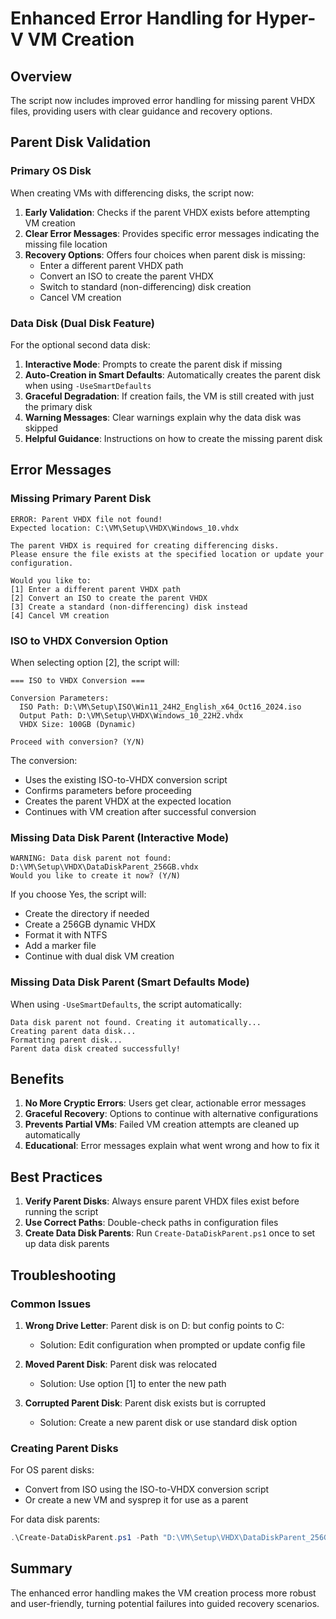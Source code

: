 # Enhanced Error Handling for Hyper-V VM Creation

## Overview
The script now includes improved error handling for missing parent VHDX files, providing users with clear guidance and recovery options.

## Parent Disk Validation

### Primary OS Disk
When creating VMs with differencing disks, the script now:

1. **Early Validation**: Checks if the parent VHDX exists before attempting VM creation
2. **Clear Error Messages**: Provides specific error messages indicating the missing file location
3. **Recovery Options**: Offers four choices when parent disk is missing:
   - Enter a different parent VHDX path
   - Convert an ISO to create the parent VHDX
   - Switch to standard (non-differencing) disk creation
   - Cancel VM creation

### Data Disk (Dual Disk Feature)
For the optional second data disk:

1. **Interactive Mode**: Prompts to create the parent disk if missing
2. **Auto-Creation in Smart Defaults**: Automatically creates the parent disk when using `-UseSmartDefaults`
3. **Graceful Degradation**: If creation fails, the VM is still created with just the primary disk
4. **Warning Messages**: Clear warnings explain why the data disk was skipped
5. **Helpful Guidance**: Instructions on how to create the missing parent disk

## Error Messages

### Missing Primary Parent Disk
```
ERROR: Parent VHDX file not found!
Expected location: C:\VM\Setup\VHDX\Windows_10.vhdx

The parent VHDX is required for creating differencing disks.
Please ensure the file exists at the specified location or update your configuration.

Would you like to:
[1] Enter a different parent VHDX path
[2] Convert an ISO to create the parent VHDX
[3] Create a standard (non-differencing) disk instead
[4] Cancel VM creation
```

### ISO to VHDX Conversion Option
When selecting option [2], the script will:

```
=== ISO to VHDX Conversion ===

Conversion Parameters:
  ISO Path: D:\VM\Setup\ISO\Win11_24H2_English_x64_Oct16_2024.iso
  Output Path: D:\VM\Setup\VHDX\Windows_10_22H2.vhdx
  VHDX Size: 100GB (Dynamic)

Proceed with conversion? (Y/N)
```

The conversion:
- Uses the existing ISO-to-VHDX conversion script
- Confirms parameters before proceeding
- Creates the parent VHDX at the expected location
- Continues with VM creation after successful conversion

### Missing Data Disk Parent (Interactive Mode)
```
WARNING: Data disk parent not found: D:\VM\Setup\VHDX\DataDiskParent_256GB.vhdx
Would you like to create it now? (Y/N)
```

If you choose Yes, the script will:
- Create the directory if needed
- Create a 256GB dynamic VHDX
- Format it with NTFS
- Add a marker file
- Continue with dual disk VM creation

### Missing Data Disk Parent (Smart Defaults Mode)
When using `-UseSmartDefaults`, the script automatically:
```
Data disk parent not found. Creating it automatically...
Creating parent data disk...
Formatting parent disk...
Parent data disk created successfully!
```

## Benefits

1. **No More Cryptic Errors**: Users get clear, actionable error messages
2. **Graceful Recovery**: Options to continue with alternative configurations
3. **Prevents Partial VMs**: Failed VM creation attempts are cleaned up automatically
4. **Educational**: Error messages explain what went wrong and how to fix it

## Best Practices

1. **Verify Parent Disks**: Always ensure parent VHDX files exist before running the script
2. **Use Correct Paths**: Double-check paths in configuration files
3. **Create Data Disk Parents**: Run `Create-DataDiskParent.ps1` once to set up data disk parents

## Troubleshooting

### Common Issues

1. **Wrong Drive Letter**: Parent disk is on D: but config points to C:
   - Solution: Edit configuration when prompted or update config file

2. **Moved Parent Disk**: Parent disk was relocated
   - Solution: Use option [1] to enter the new path

3. **Corrupted Parent Disk**: Parent disk exists but is corrupted
   - Solution: Create a new parent disk or use standard disk option

### Creating Parent Disks

For OS parent disks:
- Convert from ISO using the ISO-to-VHDX conversion script
- Or create a new VM and sysprep it for use as a parent

For data disk parents:
```powershell
.\Create-DataDiskParent.ps1 -Path "D:\VM\Setup\VHDX\DataDiskParent_256GB.vhdx"
```

## Summary

The enhanced error handling makes the VM creation process more robust and user-friendly, turning potential failures into guided recovery scenarios.